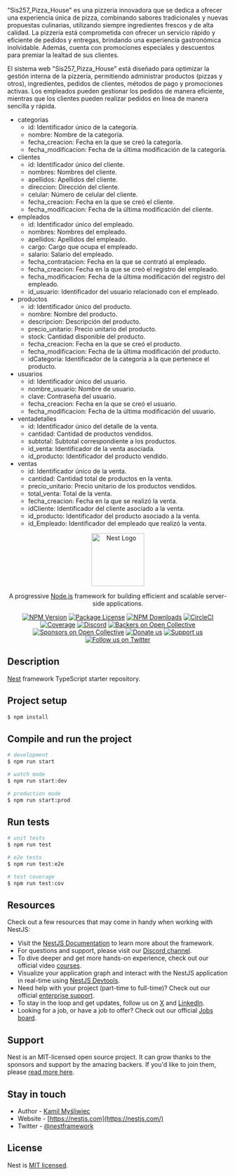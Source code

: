 <p>"Sis257_Pizza_House" es una pizzería innovadora que se dedica a ofrecer una experiencia única de pizza, combinando sabores tradicionales y nuevas propuestas culinarias, utilizando siempre ingredientes frescos y de alta calidad. La pizzería está comprometida con ofrecer un servicio rápido y eficiente de pedidos y entregas, brindando una experiencia gastronómica inolvidable. Además, cuenta con promociones especiales y descuentos para premiar la lealtad de sus clientes.</p>

<p>El sistema web "Sis257_Pizza_House" está diseñado para optimizar la gestión interna de la pizzería, permitiendo administrar productos (pizzas y otros), ingredientes, pedidos de clientes, métodos de pago y promociones activas. Los empleados pueden gestionar los pedidos de manera eficiente, mientras que los clientes pueden realizar pedidos en línea de manera sencilla y rápida.</p>

<ul>
  <li>categorias
    <ul>
      <li>id: Identificador único de la categoría.</li>
      <li>nombre: Nombre de la categoría.</li>
      <li>fecha_creacion: Fecha en la que se creó la categoría.</li>
      <li>fecha_modificacion: Fecha de la última modificación de la categoría.</li>
    </ul>
  </li>

  <li>clientes
    <ul>
      <li>id: Identificador único del cliente.</li>
      <li>nombres: Nombres del cliente.</li>
      <li>apellidos: Apellidos del cliente.</li>
      <li>direccion: Dirección del cliente.</li>
      <li>celular: Número de celular del cliente.</li>
      <li>fecha_creacion: Fecha en la que se creó el cliente.</li>
      <li>fecha_modificacion: Fecha de la última modificación del cliente.</li>
    </ul>
  </li>

  <li>empleados
    <ul>
      <li>id: Identificador único del empleado.</li>
      <li>nombres: Nombres del empleado.</li>
      <li>apellidos: Apellidos del empleado.</li>
      <li>cargo: Cargo que ocupa el empleado.</li>
      <li>salario: Salario del empleado.</li>
      <li>fecha_contratacion: Fecha en la que se contrató al empleado.</li>
      <li>fecha_creacion: Fecha en la que se creó el registro del empleado.</li>
      <li>fecha_modificacion: Fecha de la última modificación del registro del empleado.</li>
      <li>id_usuario: Identificador del usuario relacionado con el empleado.</li>
    </ul>
  </li>

  <li>productos
    <ul>
      <li>id: Identificador único del producto.</li>
      <li>nombre: Nombre del producto.</li>
      <li>descripcion: Descripción del producto.</li>
      <li>precio_unitario: Precio unitario del producto.</li>
      <li>stock: Cantidad disponible del producto.</li>
      <li>fecha_creacion: Fecha en la que se creó el producto.</li>
      <li>fecha_modificacion: Fecha de la última modificación del producto.</li>
      <li>idCategoria: Identificador de la categoría a la que pertenece el producto.</li>
    </ul>
  </li>

  <li>usuarios
    <ul>
      <li>id: Identificador único del usuario.</li>
      <li>nombre_usuario: Nombre de usuario.</li>
      <li>clave: Contraseña del usuario.</li>
      <li>fecha_creacion: Fecha en la que se creó el usuario.</li>
      <li>fecha_modificacion: Fecha de la última modificación del usuario.</li>
    </ul>
  </li>

  <li>ventadetalles
    <ul>
      <li>id: Identificador único del detalle de la venta.</li>
      <li>cantidad: Cantidad de productos vendidos.</li>
      <li>subtotal: Subtotal correspondiente a los productos.</li>
      <li>id_venta: Identificador de la venta asociada.</li>
      <li>id_producto: Identificador del producto vendido.</li>
    </ul>
  </li>

  <li>ventas
    <ul>
      <li>id: Identificador único de la venta.</li>
      <li>cantidad: Cantidad total de productos en la venta.</li>
      <li>precio_unitario: Precio unitario de los productos vendidos.</li>
      <li>total_venta: Total de la venta.</li>
      <li>fecha_creacion: Fecha en la que se realizó la venta.</li>
      <li>idCliente: Identificador del cliente asociado a la venta.</li>
      <li>id_producto: Identificador del producto asociado a la venta.</li>
      <li>id_Empleado: Identificador del empleado que realizó la venta.</li>
    </ul>
  </li>
</ul>





<p align="center">
  <a href="http://nestjs.com/" target="blank"><img src="https://nestjs.com/img/logo-small.svg" width="120" alt="Nest Logo" /></a>
</p>

[circleci-image]: https://img.shields.io/circleci/build/github/nestjs/nest/master?token=abc123def456
[circleci-url]: https://circleci.com/gh/nestjs/nest

  <p align="center">A progressive <a href="http://nodejs.org" target="_blank">Node.js</a> framework for building efficient and scalable server-side applications.</p>
    <p align="center">
<a href="https://www.npmjs.com/~nestjscore" target="_blank"><img src="https://img.shields.io/npm/v/@nestjs/core.svg" alt="NPM Version" /></a>
<a href="https://www.npmjs.com/~nestjscore" target="_blank"><img src="https://img.shields.io/npm/l/@nestjs/core.svg" alt="Package License" /></a>
<a href="https://www.npmjs.com/~nestjscore" target="_blank"><img src="https://img.shields.io/npm/dm/@nestjs/common.svg" alt="NPM Downloads" /></a>
<a href="https://circleci.com/gh/nestjs/nest" target="_blank"><img src="https://img.shields.io/circleci/build/github/nestjs/nest/master" alt="CircleCI" /></a>
<a href="https://coveralls.io/github/nestjs/nest?branch=master" target="_blank"><img src="https://coveralls.io/repos/github/nestjs/nest/badge.svg?branch=master#9" alt="Coverage" /></a>
<a href="https://discord.gg/G7Qnnhy" target="_blank"><img src="https://img.shields.io/badge/discord-online-brightgreen.svg" alt="Discord"/></a>
<a href="https://opencollective.com/nest#backer" target="_blank"><img src="https://opencollective.com/nest/backers/badge.svg" alt="Backers on Open Collective" /></a>
<a href="https://opencollective.com/nest#sponsor" target="_blank"><img src="https://opencollective.com/nest/sponsors/badge.svg" alt="Sponsors on Open Collective" /></a>
  <a href="https://paypal.me/kamilmysliwiec" target="_blank"><img src="https://img.shields.io/badge/Donate-PayPal-ff3f59.svg" alt="Donate us"/></a>
    <a href="https://opencollective.com/nest#sponsor"  target="_blank"><img src="https://img.shields.io/badge/Support%20us-Open%20Collective-41B883.svg" alt="Support us"></a>
  <a href="https://twitter.com/nestframework" target="_blank"><img src="https://img.shields.io/twitter/follow/nestframework.svg?style=social&label=Follow" alt="Follow us on Twitter"></a>
</p>
  <!--[![Backers on Open Collective](https://opencollective.com/nest/backers/badge.svg)](https://opencollective.com/nest#backer)
  [![Sponsors on Open Collective](https://opencollective.com/nest/sponsors/badge.svg)](https://opencollective.com/nest#sponsor)-->

## Description

[Nest](https://github.com/nestjs/nest) framework TypeScript starter repository.

## Project setup

```bash
$ npm install
```

## Compile and run the project

```bash
# development
$ npm run start

# watch mode
$ npm run start:dev

# production mode
$ npm run start:prod
```

## Run tests

```bash
# unit tests
$ npm run test

# e2e tests
$ npm run test:e2e

# test coverage
$ npm run test:cov
```

## Resources

Check out a few resources that may come in handy when working with NestJS:

- Visit the [NestJS Documentation](https://docs.nestjs.com) to learn more about the framework.
- For questions and support, please visit our [Discord channel](https://discord.gg/G7Qnnhy).
- To dive deeper and get more hands-on experience, check out our official video [courses](https://courses.nestjs.com/).
- Visualize your application graph and interact with the NestJS application in real-time using [NestJS Devtools](https://devtools.nestjs.com).
- Need help with your project (part-time to full-time)? Check out our official [enterprise support](https://enterprise.nestjs.com).
- To stay in the loop and get updates, follow us on [X](https://x.com/nestframework) and [LinkedIn](https://linkedin.com/company/nestjs).
- Looking for a job, or have a job to offer? Check out our official [Jobs board](https://jobs.nestjs.com).

## Support

Nest is an MIT-licensed open source project. It can grow thanks to the sponsors and support by the amazing backers. If you'd like to join them, please [read more here](https://docs.nestjs.com/support).

## Stay in touch

- Author - [Kamil Myśliwiec](https://twitter.com/kammysliwiec)
- Website - [https://nestjs.com](https://nestjs.com/)
- Twitter - [@nestframework](https://twitter.com/nestframework)

## License

Nest is [MIT licensed](https://github.com/nestjs/nest/blob/master/LICENSE).

